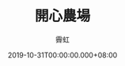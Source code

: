 ---
issue: 350
title: 開心農場
author: 霽虹
date: 2019-10-31T00:00:00.000+08:00
topic: 人物
difficulty: 1
wikidata: Q98095798
wikidata_link: https://www.wikidata.org/wiki/Q98095798
---